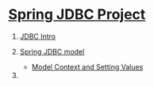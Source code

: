 
#  [Spring JDBC Project](src/)

1. [JDBC Intro](https://github.com/legionJP/Java_language/blob/master/jdbc-example/src/main/java/com/example/App.java)

2. [Spring JDBC model](SpringJDBCjp/src/main/java/com/jspring6/springjdbcjp/model/Student.java) 

    - [Model Context and Setting Values ](SpringJDBCjp/src/main/java/com/jspring6/springjdbcjp/SpringJdbCjpApplication.java)

3. 